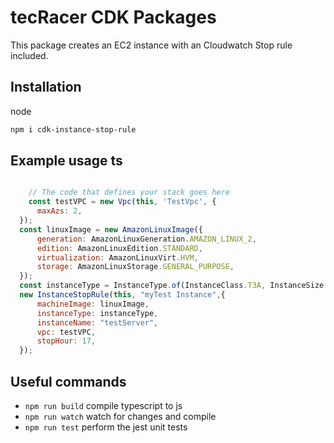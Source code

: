 # tecRacer CDK Packages

This package creates an EC2 instance with an Cloudwatch Stop rule included.

## Installation

node

```bash
npm i cdk-instance-stop-rule
```



## Example usage ts

```js

    // The code that defines your stack goes here
    const testVPC = new Vpc(this, 'TestVpc', {
      maxAzs: 2,
  });
  const linuxImage = new AmazonLinuxImage({
      generation: AmazonLinuxGeneration.AMAZON_LINUX_2,
      edition: AmazonLinuxEdition.STANDARD,
      virtualization: AmazonLinuxVirt.HVM,
      storage: AmazonLinuxStorage.GENERAL_PURPOSE,
  });
  const instanceType = InstanceType.of(InstanceClass.T3A, InstanceSize.MICRO);
  new InstanceStopRule(this, "myTest Instance",{
      machineImage: linuxImage,
      instanceType: instanceType,
      instanceName: "testServer",
      vpc: testVPC,
      stopHour: 17,
  });
```

## Useful commands

 * `npm run build`   compile typescript to js
 * `npm run watch`   watch for changes and compile
 * `npm run test`    perform the jest unit tests